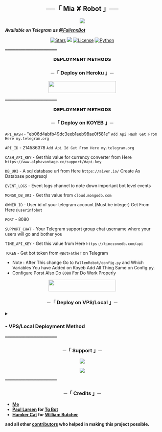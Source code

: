 <h2 align="center">
    ──「 Mia ✘ Robot 」──
</h2>

<p align="center">
  <img src="https://github.com/TechyShreyansh/Mia/blob/master/FallenRobot/resources/Mia.png">
</p>

**_Available on Telegram as [@FallenxBot](https://t.me/FallenxBot)_**

<p align="center">
<a href="https://github.com/AnonymousX1025/FallenRobot/stargazers"><img src="https://img.shields.io/github/stars/AnonymousX1025/FallenRobot?color=black&logo=github&logoColor=black&style=for-the-badge" alt="Stars"/></a>
<a href="https://github.com/AnonymousX1025/FallenRobot/network/members"> <img src="https://img.shields.io/github/forks/AnonymousX1025/FallenRobot?color=black&logo=github&logoColor=black&style=for-the-badge"/></a>
<a href="https://github.com/AnonymousX1025/FallenRobot/blob/master/LICENSE"> <img src="https://img.shields.io/badge/License-MIT-blueviolet?style=for-the-badge" alt="License"/></a>
<a href="https://www.python.org/"> <img src="https://img.shields.io/badge/Written%20in-Python-skyblue?style=for-the-badge&logo=python" alt="Python"/></a>
</p>

━━━━━━━━━━━━━━━━━━━━

<p align="center">
<b>𝗗𝗘𝗣𝗟𝗢𝗬𝗠𝗘𝗡𝗧 𝗠𝗘𝗧𝗛𝗢𝗗𝗦</b>
</p>

<h3 align="center">
    ─「 Deploy on Heroku 」─
</h3>

<p align="center"><a href="https://dashboard.heroku.com/new?template=https://github.com/AnonymousX1025/FallenRobot"> <img src="https://img.shields.io/badge/Deploy%20On%20Heroku-black?style=for-the-badge&logo=heroku" width="220" height="38.45"/></a></p>

━━━━━━━━━━━━━━━━━━━━

<p align="center">
<b>𝗗𝗘𝗣𝗟𝗢𝗬𝗠𝗘𝗡𝗧 𝗠𝗘𝗧𝗛𝗢𝗗𝗦</b>
</p>

<h3 align="center">
    ─「 Deploy on KOYEB 」─
</h3>

`API_HASH` - "eb06d4abfb49dc3eeb1aeb98ae0f581e" `Add Api Hash Get From Here my.telegram.org`

`API_ID` - 214586378 `Add Api Id Get From Here my.telegram.org`

`CASH_API_KEY` -  Get this value for currency converter from Here `https://www.alphavantage.co/support/#api-key`

`DB_URI` - A sql database url from Here `https://aiven.io/` Create As Database postgresql

`EVENT_LOGS` - Event logs channel to note down important bot level events

`MONGO_DB_URI` - Get ths value from `cloud.mongodb.com`

`OWNER_ID` - User id of your telegram account (Must be integer) Get From Here `@userinfobot`

`PORT` - 8080

`SUPPORT_CHAT` - Your Telegram support group chat username where your users will go and bother you

`TIME_API_KEY` - Get this value from Here `https://timezonedb.com/api`

`TOKEN` - Get bot token from `@BotFather` on Telegram

- Note :  After This change Go to `FallenRobot/config.py` and Which Variables You have Added on Koyeb Add All Thing Same on Config.py.
- Configure Porst Also Do `8080` For Do Work Properly

<p align="center"><a href="https://app.koyeb.com/deploy?name=mia&type=git&repository=TechyShreyansh%2FMia&branch=master"> <img src="https://www.koyeb.com/static/images/deploy/button.svg" width="220" height="38.45"/></a></p>

<h3 align="center">
    ─「 Deploy on VPS/Local 」─
</h3>

<details>
<summary><h3>
- <b>VPS/Local Deployment Method</b>
</h3></summary>

- Get your [Necessary Variables](https://github.com/AnonymousX1025/FallenRobot/blob/master/FallenRobot/config.py)
- Upgrade and Update by :
`sudo apt-get update && sudo apt-get upgrade -y`
- Install required packages by :
`sudo apt-get install python3-pip -y`
- Install pip by :
`sudo pip3 install -U pip`
- Clone the repository by :
`git clone https://github.com/AnonymousX1025/FallenRobot && cd FallenRobot`
- Install/Upgrade setuptools by :
`pip3 install --upgrade pip setuptools`
- Install requirements by :
`pip3 install -U -r requirements.txt`
- Fill your variables in config by :
`vi FallenRobot/config.py`

Press `I` on the keyboard for editing config

Press `Ctrl+C` when you're done with editing config and `:wq` to save the config
- Install tmux to keep running your bot when you close the terminal by :
`sudo apt install tmux && tmux`
- Finally run the bot by :
`python3 -m FallenRobot`
- For getting out from tmux session

Press `Ctrl+b` and then `d`

<p align="center">
  <img src="https://graph.org/file/4e2bc734e411e2060cb12.png">
</p>

</details>
━━━━━━━━━━━━━━━━━━━━

<h3 align="center">
    ─「 Support 」─
</h3>

<p align="center">
<a href="https://telegram.me/DevilsHeavenMF"><img src="https://img.shields.io/badge/-Support%20Group-blue.svg?style=for-the-badge&logo=Telegram"></a>
</p>
<p align="center">
<a href="https://telegram.me/FallenAssociation"><img src="https://img.shields.io/badge/-Support%20Channel-blue.svg?style=for-the-badge&logo=Telegram"></a>
</p>

━━━━━━━━━━━━━━━━━━━━

<h3 align="center">
    ─「 Credits 」─
</h3>

- <b>[Me](https://github.com/AnonymousX1025)</b>
- <b>[Paul Larsen](https://github.com/PaulSonOfLars) for [Tg Bot](https://github.com/PaulSonOfLars/tgbot)</b>
- <b>[Hamker Cat](https://github.com/TheHamkerCat) for [William Butcher](https://github.com/TheHamkerCat/WilliamButcherBot)</b>
 
<b>and all other [contributors](https://github.com/AnonymousX1025/FallenRobot/graphs/contributors) who helped in making this project possible.</b>
